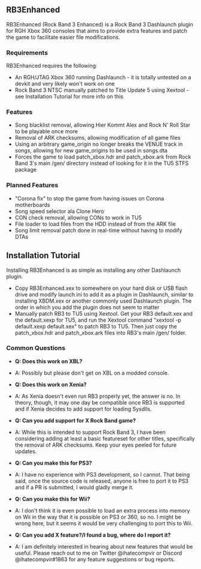 ## RB3Enhanced

RB3Enhanced (Rock Band 3 Enhanced) is a Rock Band 3 Dashlaunch plugin for RGH Xbox 360 consoles that aims to provide extra features and patch the game to facilitate easier file modifications.

### Requirements

RB3Enhanced requires the following:
* An RGH/JTAG Xbox 360 running Dashlaunch - it is totally untested on a devkit and very likely won't work on one
* Rock Band 3 NTSC manually patched to Title Update 5 using Xextool - see Installation Tutorial for more info on this

### Features
* Song blacklist removal, allowing Hier Kommt Alex and Rock N' Roll Star to be playable once more
* Removal of ARK checksums, allowing modification of all game files
* Using an arbitrary game_origin no longer breaks the VENUE track in songs, allowing for new game_origins to be used in songs.dta
* Forces the game to load patch_xbox.hdr and patch_xbox.ark from Rock Band 3's main /gen/ directory instead of looking for it in the TU5 STFS package

### Planned Features
* "Corona fix" to stop the game from having issues on Corona motherboards
* Song speed selector ala Clone Hero
* CON check removal, allowing CONs to work in TU5
* File loader to load files from the HDD instead of from the ARK file
* Song limit removal patch done in real-time without having to modify DTAs

## Installation Tutorial
Installing RB3Enhanced is as simple as installing any other Dashlaunch plugin.
- Copy RB3Enhanced.xex to somewhere on your hard disk or USB flash drive and modify launch.ini to add it as a plugin in Dashlaunch, similar to installing XBDM.xex or another commonly used Dashlaunch plugin. The order in which you add the plugin does not seem to matter
- Manually patch RB3 to TU5 using Xextool. Get your RB3 default.xex and the default.xexp for TU5, and run the Xextool command "xextool -p default.xexp default.xex" to patch RB3 to TU5. Then just copy the patch_xbox.hdr and patch_xbox.ark files into RB3's main /gen/ folder.

### Common Questions
* **Q: Does this work on XBL?**
* A: Possibly but please don't get on XBL on a modded console. 

* **Q: Does this work on Xenia?**
* A: As Xenia doesn't even run RB3 properly yet, the answer is no. In theory, though, it may one day be compatible once RB3 is supported and if Xenia decides to add support for loading Sysdlls.

* **Q: Can you add support for X Rock Band game?**
* A: While this is intended to support Rock Band 3, I have been considering adding at least a basic featureset for other titles, specifically the removal of ARK checksums. Keep your eyes peeled for future updates.

* **Q: Can you make this for PS3?**
* A: I have no experience with PS3 development, so I cannot. That being said, once the source code is released, anyone is free to port it to PS3 and if a PR is submitted, I would gladly merge it.

* **Q: Can you make this for Wii?**
* A: I don't think it is even possible to load an extra process into memory on Wii in the way that it is possible on PS3 or 360, so no. I might be wrong here, but it seems it would be very challenging to port this to Wii.

* **Q: Can you add X feature?/I found a bug, where do I report it?**
* A: I am definitely interested in hearing about new features that would be useful. Please reach out to me on Twitter @ihatecompvir or Discord @ihatecompvir#1863 for any feature suggestions or bug reports.
